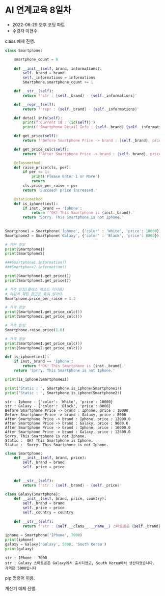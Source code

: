 # AI 연계교육 8일차

* 2022-06-29 오후 코딩 파트
* 수강자 이현수

class 예제 진행.


```python
class Smartphone:

    smartphone_count = 0
    
    def __init__(self, brand, informations):
        self._brand = brand
        self._informations = informations
        Smartphone.smartphone_count += 1

    def __str__(self):
        return f'str : {self._brand} - {self._informations}'

    def __repr__(self):
        return f'repr : {self._brand} - {self._informations}'

    def detail_info(self):
        print(f'Current Id : {id(self)}')
        print(f'Smartphone Detail Info : {self._brand} {self._informations.get("price")}')

    def get_price(self):
        return f'Before Smartphone Price -> brand : {self._brand}, price : {self._informations.get("price")}'

    def get_price_culc(self):
        return f'After Smartphone Price -> brand : {self._brand}, price : {self._informations.get("price") * Smartphone.price_per_raise}'

    @classmethod
    def raise_price(cls, per):
        if per <= 1:
            print('Please Enter 1 or More')
            return
        cls.price_per_raise = per
        return 'Succeed! price increased.'

    @staticmethod
    def is_iphone(inst):
        if inst._brand == 'Iphone':
            return f'OK! This Smartphone is {inst._brand}.'
        return 'Sorry. This Smartphone is not Iphone.'
    
    
Smartphone1 = Smartphone('Iphone', {'color' : 'White', 'price': 10000})
Smartphone2 = Smartphone('Galaxy', {'color' : 'Black', 'price': 8000})

# 기본 정보
print(Smartphone1)
print(Smartphone2)

###Smartphone1.information()
###Smartphone2.information()

print(Smartphone1.get_price())
print(Smartphone2.get_price())

# 가격 인상(클래스 메소드 미사용)
# 이렇게 직접 접근은 좋지 않아요
Smartphone.price_per_raise = 1.2

# 가격 정보
print(Smartphone1.get_price_culc())
print(Smartphone2.get_price_culc())

# 가격 인상
Smartphone.raise_price(1.6)

# 가격 정보
print(Smartphone1.get_price_culc())
print(Smartphone2.get_price_culc())

def is_iphone(inst):
    if inst._brand == 'Iphone':
        return f'OK! This Smartphone is {inst._brand}.'
    return 'Sorry. This Smartphone is not Iphone.'

print(is_iphone(Smartphone2))

print('Static : ', Smartphone.is_iphone(Smartphone1))
print('Static : ', Smartphone.is_iphone(Smartphone2))
```

    str : Iphone - {'color': 'White', 'price': 10000}
    str : Galaxy - {'color': 'Black', 'price': 8000}
    Before Smartphone Price -> brand : Iphone, price : 10000
    Before Smartphone Price -> brand : Galaxy, price : 8000
    After Smartphone Price -> brand : Iphone, price : 12000.0
    After Smartphone Price -> brand : Galaxy, price : 9600.0
    After Smartphone Price -> brand : Iphone, price : 16000.0
    After Smartphone Price -> brand : Galaxy, price : 12800.0
    Sorry. This Smartphone is not Iphone.
    Static :  OK! This Smartphone is Iphone.
    Static :  Sorry. This Smartphone is not Iphone.
    


```python
class Smartphone:
    def __init__(self, brand, price):
        self._brand = brand
        self._price = price
      
    
    def __str__(self):
        return f'str : {self._brand} - {self._price}'

class Galaxy(Smartphone):
    def __init__(self, brand, price, country):
        self._brand = brand
        self._price = price
        self._country = country
 
    def __str__(self):
        return f'str : {self.__class__.__name__} 스마트폰은 {self._brand}에서 출시되었고, {self._country}에서 생산되었습니다. 가격은 {self._price}입니다'
    
iphone = Smartphone('IPhone', 7000)
print(iphone)
galaxy = Galaxy('Galaxy', 5000, 'South Korea')
print(galaxy)    
```

    str : IPhone - 7000
    str : Galaxy 스마트폰은 Galaxy에서 출시되었고, South Korea에서 생산되었습니다. 가격은 5000입니다
    

pip 명령어 이용.

계산기 예제 진행.
